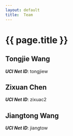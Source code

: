 ```yaml
---
layout: default
title:  Team
---
```


# {{ page.title }}

## Tongjie Wang

***UCI Net ID***: tongjiew

## Zixuan Chen

***UCI Net ID***: zixuac2

## Jiangtong Wang

***UCI Net ID***: jiangtow
